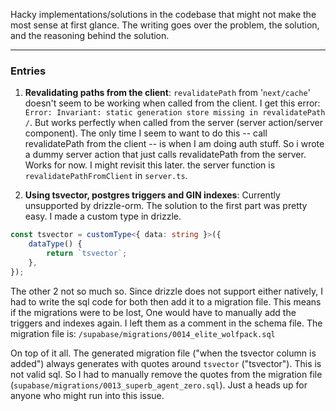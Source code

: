 Hacky implementations/solutions in the codebase that might not make the most sense at first glance. The writing goes over the problem, the solution, and the reasoning behind the solution.

---

### Entries

1. **Revalidating paths from the client**: `revalidatePath` from '`next/cache`' doesn't seem to be working when called from the client. I get this error: `Error: Invariant: static generation store missing in revalidatePath /`. But works perfectly when called from the server (server action/server component). The only time I seem to want to do this -- call revalidatePath from the client -- is when I am doing auth stuff. So i wrote a dummy server action that just calls revalidatePath from the server. Works for now. I might revisit this later. the server function is `revalidatePathFromClient` in `server.ts`.

2. **Using tsvector, postgres triggers and GIN indexes**: Currently unsupported by drizzle-orm. The solution to the first part was pretty easy. I made a custom type in drizzle. 
```ts
const tsvector = customType<{ data: string }>({
    dataType() {
	    return `tsvector`;
    },
});
```

The other 2 not so much so. Since drizzle does not support either natively, I had to write the sql code for both then add it to a migration file. This means if the migrations were to be lost, One would have to manually add the triggers and indexes again. I left them as a comment in the schema file. The migration file is: `/supabase/migrations/0014_elite_wolfpack.sql`

On top of it all. The generated migration file ("when the tsvector column is added") always generates with quotes around `tsvector` ("tsvector"). This is not valid sql. So I had to manually remove the quotes from the migration file (`supabase/migrations/0013_superb_agent_zero.sql`). Just a heads up for anyone who might run into this issue.